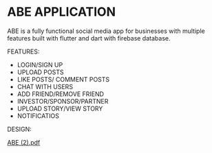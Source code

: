 # ABE APPLICATION

ABE is a fully functional social media app for businesses with multiple features built with flutter and dart with firebase database.

FEATURES:

* LOGIN/SIGN UP
* UPLOAD POSTS
* LIKE POSTS/ COMMENT POSTS
* CHAT WITH USERS
* ADD FRIEND/REMOVE FRIEND
* INVESTOR/SPONSOR/PARTNER
* UPLOAD STORY/VIEW STORY
* NOTIFICATIOS

DESIGN:

[ABE (2).pdf](https://github.com/faizan0273/abe/files/10201865/ABE.2.pdf)

